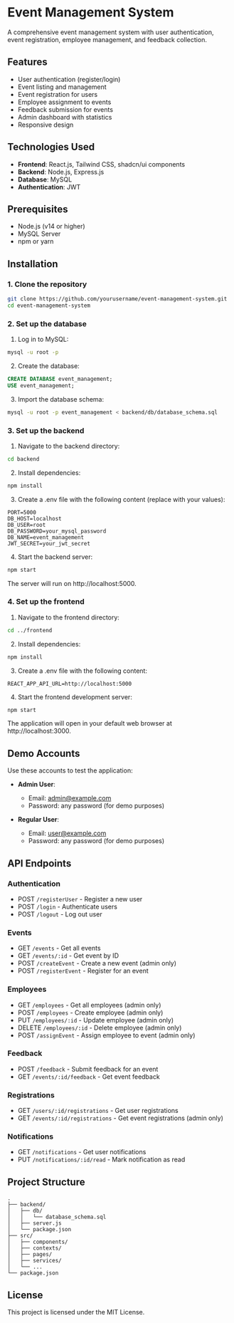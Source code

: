 
# Event Management System

A comprehensive event management system with user authentication, event registration, employee management, and feedback collection.

## Features

- User authentication (register/login)
- Event listing and management
- Event registration for users
- Employee assignment to events
- Feedback submission for events
- Admin dashboard with statistics
- Responsive design

## Technologies Used

- **Frontend**: React.js, Tailwind CSS, shadcn/ui components
- **Backend**: Node.js, Express.js
- **Database**: MySQL
- **Authentication**: JWT

## Prerequisites

- Node.js (v14 or higher)
- MySQL Server
- npm or yarn

## Installation

### 1. Clone the repository

```bash
git clone https://github.com/yourusername/event-management-system.git
cd event-management-system
```

### 2. Set up the database

1. Log in to MySQL:
```bash
mysql -u root -p
```

2. Create the database:
```sql
CREATE DATABASE event_management;
USE event_management;
```

3. Import the database schema:
```bash
mysql -u root -p event_management < backend/db/database_schema.sql
```

### 3. Set up the backend

1. Navigate to the backend directory:
```bash
cd backend
```

2. Install dependencies:
```bash
npm install
```

3. Create a .env file with the following content (replace with your values):
```
PORT=5000
DB_HOST=localhost
DB_USER=root
DB_PASSWORD=your_mysql_password
DB_NAME=event_management
JWT_SECRET=your_jwt_secret
```

4. Start the backend server:
```bash
npm start
```

The server will run on http://localhost:5000.

### 4. Set up the frontend

1. Navigate to the frontend directory:
```bash
cd ../frontend
```

2. Install dependencies:
```bash
npm install
```

3. Create a .env file with the following content:
```
REACT_APP_API_URL=http://localhost:5000
```

4. Start the frontend development server:
```bash
npm start
```

The application will open in your default web browser at http://localhost:3000.

## Demo Accounts

Use these accounts to test the application:

- **Admin User**:
  - Email: admin@example.com
  - Password: any password (for demo purposes)

- **Regular User**:
  - Email: user@example.com
  - Password: any password (for demo purposes)

## API Endpoints

### Authentication
- POST `/registerUser` - Register a new user
- POST `/login` - Authenticate users
- POST `/logout` - Log out user

### Events
- GET `/events` - Get all events
- GET `/events/:id` - Get event by ID
- POST `/createEvent` - Create a new event (admin only)
- POST `/registerEvent` - Register for an event

### Employees
- GET `/employees` - Get all employees (admin only)
- POST `/employees` - Create employee (admin only)
- PUT `/employees/:id` - Update employee (admin only)
- DELETE `/employees/:id` - Delete employee (admin only)
- POST `/assignEvent` - Assign employee to event (admin only)

### Feedback
- POST `/feedback` - Submit feedback for an event
- GET `/events/:id/feedback` - Get event feedback

### Registrations
- GET `/users/:id/registrations` - Get user registrations
- GET `/events/:id/registrations` - Get event registrations (admin only)

### Notifications
- GET `/notifications` - Get user notifications
- PUT `/notifications/:id/read` - Mark notification as read

## Project Structure

```
.
├── backend/
│   ├── db/
│   │   └── database_schema.sql
│   ├── server.js
│   └── package.json
├── src/
│   ├── components/
│   ├── contexts/
│   ├── pages/
│   ├── services/
│   └── ...
└── package.json
```

## License

This project is licensed under the MIT License.
